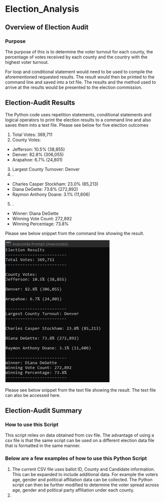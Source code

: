 # Election_Analysis

## Overview of Election Audit

### Purpose

The purpose of this is to determine the voter turnout for each county, the percentage of votes received by each county and the country with the highest voter turnout. 

For loop and conditional statement would need to be used to compile the aforementioned requested results. The result would then be printed to the command line and saved into a txt file. The results and the method used to arrive at the results would be presented to the election commission.  

## Election-Audit Results

The Python code uses repetition statements, conditional statements and logical operators to print the election results to a command line and also saves them into a text file. 
Please see below for five election outcomes
1.	Total Votes: 369,711
2.	County Votes:
   * Jefferson: 10.5% (38,855)
   * Denver: 82.8% (306,055)
   * Arapahoe: 6.7% (24,801)
3.	Largest County Turnover: Denver
4.	.
   * Charles Casper Stockham: 23.0% (85,213)
   * Diana DeGette: 73.8% (272,892)
   * Raymon Anthony Doane: 3.1% (11,606)
5.	.
   * Winner: Diana DeGette
   * Winning Vote Count: 272,892
   * Winning Percentage: 73.8%

Please see below snippet from the command line showing the result. 

![results in anaconda](https://github.com/shayanafzal/Election_Analysis/blob/98bf54a7713e799857dafdd69fbdabae89007148/Resources/Results%20Displayed%20in%20Anaconda%20Prompt.png)

Please see below snippet from the text file showing the result. The text file can also be accessed here.

## Election-Audit Summary
### How to use this Script
This script relies on data obtained from csv file. The advantage of using a csv file is that the same script can be used on a different election data file that is formatted in the same manner. 



### Below are a few examples of how to use this Python Script
1.	The current CSV file uses ballot ID, County and Candidate information. This can be expanded to include additional data. For example the voters age, gender and political affiliation data can be collected. The Python script can then be further modified to determine the voter spread across age, gender and political party affiliation under each county.
2.	




